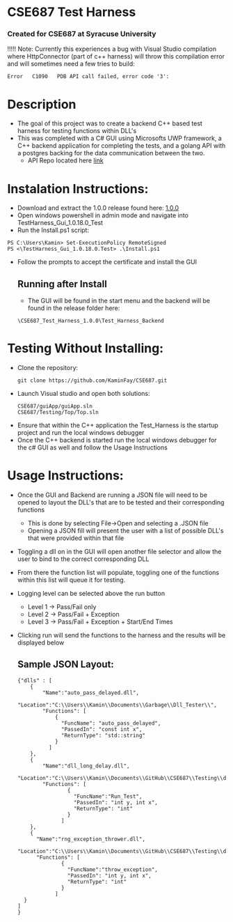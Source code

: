 # CSE687 Test Harness
### Created for CSE687 at Syracuse University

!!!!! Note: Currently this experiences a bug with Visual Studio compilation where HttpConnector (part of c++ harness) will throw this compilation error and will sometimes need a few tries to build:

```
Error	C1090	PDB API call failed, error code '3': 
```

# Description
- The goal of this project was to create a backend C++ based test harness for testing functions within DLL's
- This was completed with a C# GUI using Microsofts UWP framework, a C++ backend application for completing the tests, and a golang API with a postgres backing for the data communication between the two.
  - API Repo located here [link](https://github.com/KaminFay/CSE687_API)
  
# Instalation Instructions:

- Download and extract the 1.0.0 release found here: [1.0.0](https://github.com/KaminFay/CSE687/releases/tag/1.0.0)
- Open windows powershell in admin mode and navigate into TestHarness_Gui_1.0.18.0_Test
- Run the Install.ps1 script:

```
PS C:\Users\Kamin> Set-ExecutionPolicy RemoteSigned
PS <\TestHarness_Gui_1.0.18.0.Test> .\Install.ps1
```

- Follow the prompts to accept the certificate and install the GUI

  ## Running after Install
  
  - The GUI will be found in the start menu and the backend will be found in the release folder here:
  
  ```
  \CSE687_Test_Harness_1.0.0\Test_Harness_Backend
  ```

# Testing Without Installing:

- Clone the repository:
  ```
  git clone https://github.com/KaminFay/CSE687.git
  ```
- Launch Visual studio and open both solutions:
  ```
  CSE687/guiApp/guiApp.sln
  CSE687/Testing/Top/Top.sln
  ```
- Ensure that within the C++ application the Test_Harness is the startup project and run the local windows debugger
- Once the C++ backend is started run the local windows debugger for the c# GUI as well and follow the Usage Instructions

# Usage Instructions:

- Once the GUI and Backend are running a JSON file will need to be opened to layout the DLL's that are to be tested and their corresponding functions
  - This is done by selecting File->Open and selecting a .JSON file
  - Opening a JSON fill will present the user with a list of possible DLL's that were provided within that file
- Toggling a dll on in the GUI will open another file selector and allow the user to bind to the correct corresponding DLL
- From there the function list will populate, toggling one of the functions within this list will queue it for testing.
- Logging level can be selected above the run button
  - Level 1 -> Pass/Fail only
  - Level 2 -> Pass/Fail + Exception
  - Level 3 -> Pass/Fail + Exception + Start/End Times
- Clicking run will send the functions to the harness and the results will be displayed below

  ## Sample JSON Layout:

  ```
  {"dlls" : [
      {
          "Name":"auto_pass_delayed.dll",
          "Location":"C:\\Users\\Kamin\\Documents\\Garbage\\Dll_Tester\\",
          "Functions": [
              {
                "FuncName": "auto_pass_delayed",
                "PassedIn": "const int x",
                "ReturnType": "std::string"
              }
            ]
      },
      {
          "Name":"dll_long_delay.dll",
          "Location":"C:\\Users\\Kamin\\Documents\\GitHub\\CSE687\\Testing\\dll_files\\dll_long_delay.dll",
          "Functions": [
                  {
                    "FuncName":"Run_Test",
                    "PassedIn": "int y, int x",
                    "ReturnType": "int"
                  }
                ]
      },
      {
        "Name":"rng_exception_thrower.dll",
        "Location":"C:\\Users\\Kamin\\Documents\\GitHub\\CSE687\\Testing\\dll_files\\rng_exception_thrower.dll",
        "Functions": [
                {
                  "FuncName":"throw_exception",
                  "PassedIn": "int y, int x",
                  "ReturnType": "int"
                }
              ]
    }
  ]
  }
  ```
  
